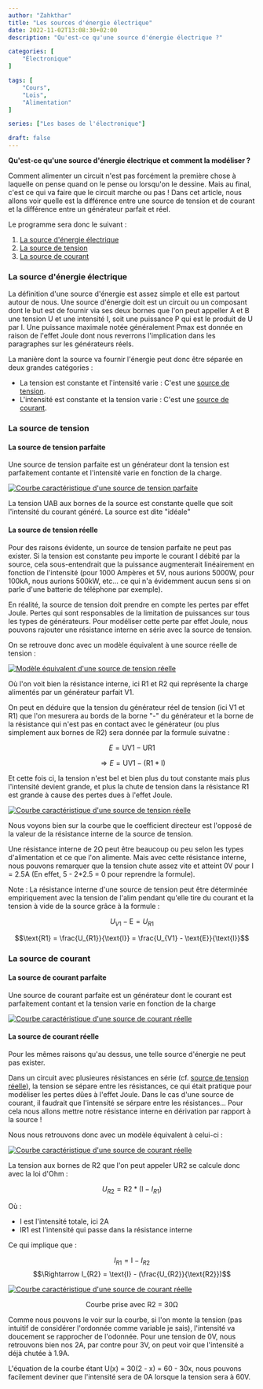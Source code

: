 ```yaml
---
author: "Zahkthar"
title: "Les sources d'énergie électrique"
date: 2022-11-02T13:08:30+02:00
description: "Qu'est-ce qu'une source d'énergie électrique ?"

categories: [
    "Électronique"
]

tags: [
    "Cours",
    "Lois",
    "Alimentation"
]

series: ["Les bases de l'électronique"]

draft: false
---
```


**Qu'est-ce qu'une source d'énergie électrique et comment la modéliser ?**

Comment alimenter un circuit n'est pas forcément la première chose à laquelle on pense quand on le pense ou lorsqu'on le dessine. Mais au final, c'est ce qui va faire que le circuit marche ou pas ! Dans cet article, nous allons voir quelle est la différence entre une source de tension et de courant et la différence entre un générateur parfait et réel.

Le programme sera donc le suivant :

1. [La source d'énergie électrique](#la-source-dénergie-électrique)
2. [La source de tension](#la-source-de-tension)
3. [La source de courant](#la-source-de-courant)

### La source d'énergie électrique

La définition d'une source d'énergie est assez simple et elle est partout autour de nous. Une source d'énergie doit est un circuit ou un composant dont le but est de fournir via ses deux bornes que l'on peut appeller A et B une tension U et une intensité I, soit une puissance P qui est le produit de U par I. Une puissance maximale notée généralement Pmax est donnée en raison de l'effet Joule dont nous reverrons l'implication dans les paragraphes sur les générateurs réels.

La manière dont la source va fournir l'énergie peut donc être séparée en deux grandes catégories :

- La tension est constante et l'intensité varie : C'est une [source de tension](#la-source-de-tension).
- L'intensité est constante et la tension varie : C'est une [source de courant](#la-source-de-courant).

### La source de tension

#### La source de tension parfaite

Une source de tension parfaite est un générateur dont la tension est parfaitement contante et l'intensité varie en fonction de la charge.

[![Courbe caractéristique d'une source de tension parfaite](/res/images/Electronique/Cours/LesSourcesDEnergieElectrique/CaractéristiqueSourceTensionParfaite.png#center "Courbe caractéristique d'une source de tension parfaite")](/res/images/Electronique/Cours/LesSourcesDEnergieElectrique/CaractéristiqueSourceTensionParfaite.png)

La tension UAB aux bornes de la source est constante quelle que soit l'intensité du courant généré. La source est dite "idéale"

#### La source de tension réelle

Pour des raisons évidente, un source de tension parfaite ne peut pas exister. Si la tension est constante peu importe le courant I débité par la source, cela sous-entendrait que la puissance augmenterait linéairement en fonction de l'intensité (pour 1000 Ampères et 5V, nous aurions 5000W, pour 100kA, nous aurions 500kW, etc... ce qui n'a évidemment aucun sens si on parle d'une batterie de téléphone par exemple).

En réalité, la source de tension doit prendre en compte les pertes par effet Joule. Pertes qui sont responsables de la limitation de puissances sur tous les types de générateurs. Pour modéliser cette perte par effet Joule, nous pouvons rajouter une résistance interne en série avec la source de tension.

On se retrouve donc avec un modèle équivalent à une source réelle de tension :

[![Modèle équivalent d'une source de tension réelle](/res/images/Electronique/Cours/LesSourcesDEnergieElectrique/ModeleEquivalentSourceTensionReelle.png#center "Modèle équivalent source de tension réelle")](/res/images/Electronique/Cours/LesSourcesDEnergieElectrique/ModeleEquivalentSourceTensionReelle.png)

Où l'on voit bien la résistance interne, ici R1 et R2 qui représente la charge alimentés par un générateur parfait V1.

On peut en déduire que la tension du générateur réel de tension (ici V1 et R1) que l'on mesurera au bords de la borne "-" du générateur et la borne de la résistance qui n'est pas en contact avec le générateur (ou plus simplement aux bornes de R2) sera donnée par la formule suivatne :

$$E = \text{UV1} - \text{UR1}$$

$$\Rightarrow E = \text{UV1} - (\text{R1} * \text{I})$$

Et cette fois ci, la tension n'est bel et bien plus du tout constante mais plus l'intensité devient grande, et plus la chute de tension dans la résistance R1 est grande à cause des pertes dues à l'effet Joule.

[![Courbe caractéristique d'une source de tension réelle](/res/images/Electronique/Cours/LesSourcesDEnergieElectrique/CaractéristiqueSourceTensionReelle.png#center "Courbe caractéristique d'une source de tension réelle")](/res/images/Electronique/Cours/LesSourcesDEnergieElectrique/CaractéristiqueSourceTensionReelle.png)

Nous voyons bien sur la courbe que le coefficient directeur est l'opposé de la valeur de la résistance interne de la source de tension.

Une résistance interne de 2Ω peut être beaucoup ou peu selon les types d'alimentation et ce que l'on alimente. Mais avec cette résistance interne, nous pouvons remarquer que la tension chute assez vite et atteint 0V pour I = 2.5A (En effet, 5 - 2*2.5 = 0 pour reprendre la formule).

Note : La résistance interne d'une source de tension peut être déterminée empiriquement avec la tension de l'alim pendant qu'elle tire du courant et la tension à vide de la source grâce à la formule :

$$U_{V1} - \text{E} = U_{R1}$$

$$\text{R1} = \frac{U_{R1}}{\text{I}} = \frac{U_{V1} - \text{E}}{\text{I}}$$

### La source de courant

#### La source de courant parfaite

Une source de courant parfaite est un générateur dont le courant est parfaitement contant et la tension varie en fonction de la charge

[![Courbe caractéristique d'une source de courant réelle](/res/images/Electronique/Cours/LesSourcesDEnergieElectrique/CaractéristiqueSourceCourantParfaite.png#center "Courbe caractéristique d'une source de courant parfaite")](/res/images/Electronique/Cours/LesSourcesDEnergieElectrique/CaractéristiqueSourceCourantParfaite.png)

#### La source de courant réelle

Pour les mêmes raisons qu'au dessus, une telle source d'énergie ne peut pas exister.

Dans un circuit avec plusieures résistances en série (cf. [source de tension réelle](#la-source-de-tension-réelle)), la tension se sépare entre les résistances, ce qui était pratique pour modéliser les pertes dûes à l'effet Joule. Dans le cas d'une source de courant, il faudrait que l'intensité se sérpare entre les résistances... Pour cela nous allons mettre notre résistance interne en dérivation par rapport à la source !

Nous nous retrouvons donc avec un modèle équivalent à celui-ci :

[![Courbe caractéristique d'une source de courant réelle](/res/images/Electronique/Cours/LesSourcesDEnergieElectrique/ModeleEquivalentSourceCourantReelle.png#center "Modèle équivalent source de courant réelle")](/res/images/Electronique/Cours/LesSourcesDEnergieElectrique/ModeleEquivalentSourceCourantReelle.png)

La tension aux bornes de R2 que l'on peut appeler UR2 se calcule donc avec la loi d'Ohm :

$$U_{R2} = \text{R2}*(\text{I} - I_{R1})$$

Où :

- I est l'intensité totale, ici 2A
- IR1 est l'intensité qui passe dans la résistance interne

Ce qui implique que :

$$I_{R1} = \text{I} - I_{R2}$$
$$\Rightarrow I_{R2} = \text{I} - (\frac{U_{R2}}{\text{R2}})$$

[![Courbe caractéristique d'une source de courant réelle](/res/images/Electronique/Cours/LesSourcesDEnergieElectrique/CaractéristiqueSourceCourantReelle.png#center "Courbe caractéristique d'une source de courant reelle")](/res/images/Electronique/Cours/LesSourcesDEnergieElectrique/CaractéristiqueSourceCourantReelle.png)

$$\text{Courbe prise avec R2 = 30Ω}$$

Comme nous pouvons le voir sur la courbe, si l'on monte la tension (pas intuitif de considérer l'ordonnée comme variable je sais), l'intensité va doucement se rapprocher de l'odonnée. Pour une tension de 0V, nous retrouvons bien nos 2A, par contre pour 3V, on peut voir que l'intensité a déjà chutée à 1.9A.

L'équation de la courbe étant U(x) = 30(2 - x) = 60 - 30x, nous pouvons facilement deviner que l'intensité sera de 0A lorsque la tension sera à 60V.

&nbsp;

